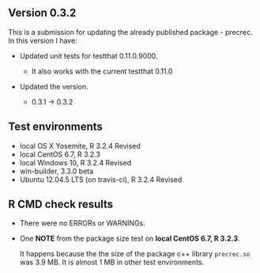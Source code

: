## Version 0.3.2
This is a submission for updating the already published package - precrec.
In this version I have:

* Updated unit tests for testthat 0.11.0.9000.
    * It also works with the current testthat 0.11.0

* Updated the version.
    * 0.3.1 -> 0.3.2
    
## Test environments
* local OS X Yosemite, R 3.2.4 Revised
* local CentOS 6.7, R 3.2.3
* local Windows 10, R 3.2.4 Revised
* win-builder, 3.3.0 beta
* Ubuntu 12.04.5 LTS (on travis-ci), R 3.2.4 Revised

## R CMD check results
* There were no ERRORs or WARNINGs.

* One **NOTE** from the package size test on **local CentOS 6.7, R 3.2.3**.
  
    It happens because the the size of the package c++ library `precrec.so` was 3.9 MB. 
    It is almost 1 MB in other test environments.
